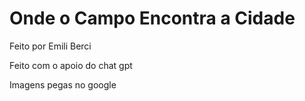 # Onde o Campo Encontra a Cidade

Feito por Emili Berci

Feito com o apoio do chat gpt

Imagens pegas no google
